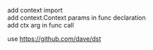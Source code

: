 add context import  
add context.Context params in func declaration   
add ctx arg in func call

use https://github.com/dave/dst